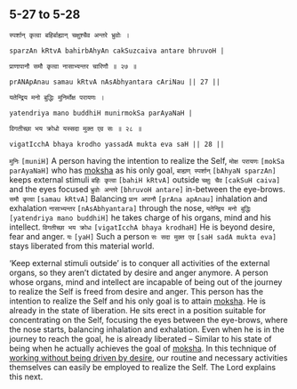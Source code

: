 ## 5-27 to 5-28


```shloka-sa
स्पर्शान् कृत्वा बहिर्बाह्यान् चक्षुश्चैव अन्तरे भ्रुवोः ।
```
```shloka-sa-hk
sparzAn kRtvA bahirbAhyAn cakSuzcaiva antare bhruvoH |
```
```shloka-sa
प्राणापानौ समौ कृत्वा नासाभ्यन्तर चारिणौ ॥ २७ ॥
```
```shloka-sa-hk
prANApAnau samau kRtvA nAsAbhyantara cAriNau || 27 ||
```

```shloka-sa
यतेन्द्रिय मनो बुद्धिः मुनिर्मोक्ष परायणः ।
```
```shloka-sa-hk
yatendriya mano buddhiH munirmokSa parAyaNaH |
```
```shloka-sa
विगतीच्छा भय क्रोधो यस्सदा मुक्त एव सः ॥ २८ ॥
```
```shloka-sa-hk
vigatIcchA bhaya krodho yassadA mukta eva saH || 28 ||
```

`मुनिः` `[muniH]` A person having the intention to realize the Self, `मोक्ष परायणः` `[mokSa parAyaNaH]` who has [moksha](Moksha) as his only goal, `बाह्यण् स्पर्शान्` `[bAhyaN sparzAn]` keeps external stimuli `बहिः कृत्वा` `[bahiH kRtvA]` outside `चक्षुः चैव` `[cakSuH caiva]` and the eyes focused `भ्रुवोः अन्तरे` `[bhruvoH antare]` in-between the eye-brows. `समौ कृत्वा` `[samau kRtvA]` Balancing `प्रान अपानौ` `[prAna apAnau]` inhalation and exhalation `नासाभ्यन्तर` `[nAsAbhyantara]` through the nose, `यतेन्द्रिय मनो बुद्धिः` `[yatendriya mano buddhiH]` he takes charge of his organs, mind and his intellect. `विगतीच्छा भय क्रोधः` `[vigatIcchA bhaya krodhaH]` He is beyond desire, fear and anger. `यः` `[yaH]` Such a person `सः सदा मुक्त एव` `[saH sadA mukta eva]` stays liberated from this material world.

‘Keep external stimuli outside’ is to conquer all activities of the external organs, so they aren’t dictated by desire and anger anymore. A person whose organs, mind and intellect are incapable of being out of the journey to realize the Self is freed from desire and anger.
This person has the intention to realize the Self and his only goal is to attain [moksha](Moksha). He is already in the state of liberation. He sits erect in a position suitable for concentrating on the Self, focusing the eyes between the eye-brows, where the nose starts, balancing inhalation and exhalation. Even when he is in the journey to reach the goal, he is already liberated – Similar to his state of being when he actually achieves the goal of [moksha](Moksha).
In this technique of [working without being driven by desire](karmayOga_a_defn), our routine and necessary activities themselves can easily be employed to realize the Self. The Lord explains this next.

